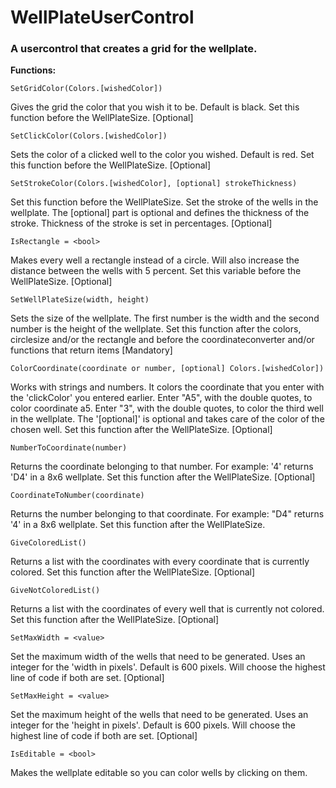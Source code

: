 # WellPlateUserControl

<h3>A usercontrol that creates a grid for the wellplate.</h3>

<b>Functions:</b>
```
SetGridColor(Colors.[wishedColor]) 
```
Gives the grid the color that you wish it to be. Default is black.
Set this function before the WellPlateSize.
[Optional]
```
SetClickColor(Colors.[wishedColor])
```
Sets the color of a clicked well to the color you wished. Default is red. 
Set this function before the WellPlateSize.
[Optional]
```
SetStrokeColor(Colors.[wishedColor], [optional] strokeThickness)
```
Set this function before the WellPlateSize.
Set the stroke of the wells in the wellplate.
The [optional] part is optional and defines the thickness of the stroke.
Thickness of the stroke is set in percentages.
[Optional]
```
IsRectangle = <bool>
```
Makes every well a rectangle instead of a circle. Will also increase the distance between the wells with 5 percent.
Set this variable before the WellPlateSize.
[Optional]
```
SetWellPlateSize(width, height)
```
Sets the size of the wellplate. The first number is the width and the second number is the height of the wellplate. 
Set this function after the colors, circlesize and/or the rectangle and before the coordinateconverter and/or functions that return items
[Mandatory]
```
ColorCoordinate(coordinate or number, [optional] Colors.[wishedColor])
```
Works with strings and numbers. It colors the coordinate that you enter with the 'clickColor' you entered earlier. 
Enter "A5", with the double quotes, to color coordinate a5. Enter "3", with the double quotes, to color the third well in the wellplate.
The '[optional]' is optional and takes care of the color of the chosen well.
Set this function after the WellPlateSize.
[Optional]
```
NumberToCoordinate(number)
```
Returns the coordinate belonging to that number. For example: '4' returns 'D4' in a 8x6 wellplate.
Set this function after the WellPlateSize.
[Optional]
```
CoordinateToNumber(coordinate)
```
Returns the number belonging to that coordinate. 
For example: "D4" returns '4' in a 8x6 wellplate.
Set this function after the WellPlateSize.
```
GiveColoredList()
```
Returns a list with the coordinates with every coordinate that is currently colored.
Set this function after the WellPlateSize.
[Optional]
```
GiveNotColoredList()
```
Returns a list with the coordinates of every well that is currently not colored.
Set this function after the WellPlateSize.
[Optional]
```
SetMaxWidth = <value>
```
Set the maximum width of the wells that need to be generated. 
Uses an integer for the 'width in pixels'.
Default is 600 pixels.
Will choose the highest line of code if both are set.
[Optional]
```
SetMaxHeight = <value>
```
Set the maximum height of the wells that need to be generated. 
Uses an integer for the 'height in pixels'.
Default is 600 pixels.
Will choose the highest line of code if both are set.
[Optional]
```
IsEditable = <bool>
```
Makes the wellplate editable so you can color wells by clicking on them.


